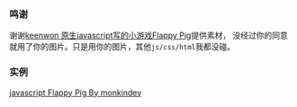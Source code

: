 ### 鸣谢
谢谢[keenwon 原生javascript写的小游戏Flappy Pig](http://keenwon.com/demo/201403/flappy-pig.html)提供素材，
没经过你的同意就用了你的图片。只是用你的图片，其他`js/css/html`我都没碰。


### 实例
[javascript Flappy Pig By monkindey](http://monkindey.github.io/flappy.pig/index.html)
